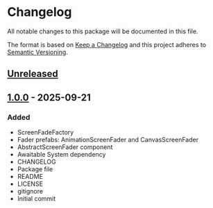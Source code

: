 # Changelog
All notable changes to this package will be documented in this file.

The format is based on [Keep a Changelog](http://keepachangelog.com/en/1.0.0/)
and this project adheres to [Semantic Versioning](http://semver.org/spec/v2.0.0.html).

## [Unreleased]

## [1.0.0] - 2025-09-21
### Added
- ScreenFadeFactory
- Fader prefabs: AnimationScreenFader and CanvasScreenFader
- AbstractScreenFader component
- Awaitable System dependency
- CHANGELOG
- Package file
- README
- LICENSE
- gitignore
- Initial commit

[Unreleased]: https://github.com/HyagoOliveira/ScreenFadeSystem/compare/1.0.0...main
[1.0.0]: https://github.com/HyagoOliveira/ScreenFadeSystem/tree/1.0.0/